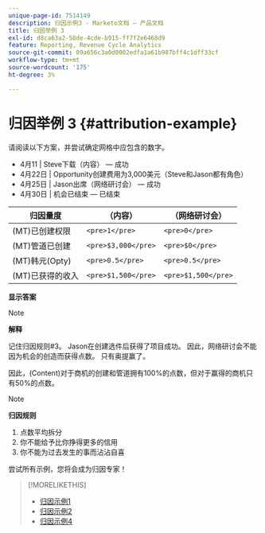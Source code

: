 ```yaml
---
unique-page-id: 7514149
description: 归因示例3 - Marketo文档 — 产品文档
title: 归因举例 3
exl-id: d8ca63a2-58de-4cde-b915-ff7f2e6468d9
feature: Reporting, Revenue Cycle Analytics
source-git-commit: 09a656c3a0d0002edfa1a61b987bff4c1dff33cf
workflow-type: tm+mt
source-wordcount: '175'
ht-degree: 3%

---
```


# 归因举例 3 {#attribution-example}

请阅读以下方案，并尝试确定网格中应包含的数字。

* 4月11 | Steve下载（内容） — 成功
* 4月22日 | Opportunity创建费用为3,000美元（Steve和Jason都有角色）
* 4月25日 | Jason出席（网络研讨会） — 成功
* 4月30日 | 机会已结束 — 已结束

| 归因量度 | （内容） | （网络研讨会） |
|---|---|---|
| (MT)已创建权限 | `<pre>1</pre>` | `<pre>0</pre>` |
| (MT)管道已创建 | `<pre>$3,000</pre>` | `<pre>$0</pre>` |
| (MT)韩元(Opty) | `<pre>0.5</pre>` | `<pre>0.5</pre>` |
| (MT)已获得的收入 | `<pre>$1,500</pre>` | `<pre>$1,500</pre>` |

**显示答案**

>[!NOTE]
>
>**解释**
>
>记住归因规则#3。 Jason在创建选件后获得了项目成功。 因此，网络研讨会不能因为机会的创造而获得点数。 只有奥提赢了。
>
>因此，(Content)对于商机的创建和管道拥有100%的点数，但对于赢得的商机只有50%的点数。

>[!NOTE]
>
>**归因规则**
>
>1. 点数平均拆分
>1. 你不能给予比你挣得更多的信用
>1. 你不能为过去发生的事而沾沾自喜

尝试所有示例，您将会成为归因专家！

>[!MORELIKETHIS]
>
>* [归因示例1](/help/marketo/product-docs/reporting/revenue-cycle-analytics/revenue-tools/attribution/attribution-example-1.md)
>* [归因示例2](/help/marketo/product-docs/reporting/revenue-cycle-analytics/revenue-tools/attribution/attribution-example-2.md)
>* [归因示例4](/help/marketo/product-docs/reporting/revenue-cycle-analytics/revenue-tools/attribution/attribution-example-4.md)
